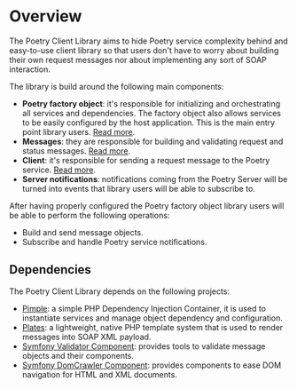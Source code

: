# Overview

The Poetry Client Library aims to hide Poetry service complexity behind and easy-to-use client library so that users
don't have to worry about building their own request messages nor about implementing any sort of SOAP interaction.  

The library is build around the following main components:

- **Poetry factory object**: it's responsible for initializing and orchestrating all services and dependencies. The
  factory object also allows services to be easily configured by the host application. This is the main
  entry point library users. [Read more](01-poetry.md).
- **Messages**: they are responsible for building and validating request and status messages. [Read more](02-messages.md).  
- **Client**: it's responsible for sending a request message to the Poetry service. [Read more](03-client.md).
- **Server notifications**: notifications coming from the Poetry Server will be turned into events that library users
  will be able to subscribe to.

After having properly configured the Poetry factory object library users will be able to perform the following
operations:
 
- Build and send message objects.
- Subscribe and handle Poetry service notifications.

## Dependencies

The Poetry Client Library depends on the following projects:

- [Pimple](https://pimple.symfony.com/): a simple PHP Dependency Injection Container, it is used to instantiate services
  and manage object dependency and configuration.
- [Plates](http://platesphp.com/): a lightweight, native PHP template system that is used to render messages into SOAP
  XML payload.
- [Symfony Validator Component](https://symfony.com/doc/current/components/validator.html): provides tools to validate
  message objects and their components.
- [Symfony DomCrawler Component](https://symfony.com/doc/current/components/dom_crawler.html): provides components to
  ease DOM navigation for HTML and XML documents.
